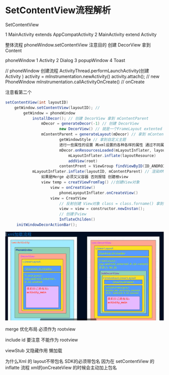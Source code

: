 # SetContentView流程解析

SetContentView

1 MainActivity extends AppCompatActivity
2 MainActivity extend Activity

整体流程
phoneWindow.setContentView  注意目的 创建 DecorView 拿到Content

phoneWindow
1 Activity
2 Dialog
3 popupWindow
4 Toast

// phoneWindow 创建流程
ActivityThread.performLaunchActivity(创建Activity )
activity = mInstrumentation.newActivity()
activity.attach(); // new PhoneWindow
mInstrumentation.callActivityOnCreate() // onCreate

注意看第二个
```java
setContentView(int layoutID)
    getWindow.setContentView(layoutID); // 
        getWindow = phoneWindow 
            installDecor(); // 创建 DecorView 拿到 mContentParent
                mDecor = generateDecor(-1) // 创建 DecorView
                        new DecorView() // 就是一个FrameLayout extented FrameLayout
                mContentParent = generateLayout(mDecor) // 拿到 mContentParent
                        getWindowStyle // 拿到自定义主题
                        进行一些属性的设置 再xml设置的各种各样的属性 通过不同属性 拿到不同的xml content
                        mDecor.onResourcesLoaded(mLayoutInflater, layoutResource)
                            mLayoutInflater.inflate(layoutResource)
                            addView(root)
                        contentPrent = ViewGroup findViewByID(ID_ANDROID_CONTENT)
            mLayoutInflater.inflate(layoutID, mContentParent) // 渲染XML 到 mContentParent
                如果是Merge 必须又父容器 否则报错 创建根view
                view temp = creatViewFromTag() //创建View对象
                    view = onCreatView()
                        phoneLayoputInflater.onCreateView() 
                    view = CreatView
                        // 反射创建 View对象 class = class.forname() 拿到构造方法 两参数的构造方法自定义view
                        view = view = constructor.newInstan(); 
                        // 创建子view
                        InflateChilden()
     initWindowDecorActionBar();
```


![setContentView](Image/img.png)

merge 优化布局 必须作为 rootview

include
id 要注意
不能作为 rootview

viewStub
又隐藏作用 懒加载

为什么Xml 的 layout不带包名 SDK的必须带包名 
因为在 setContentView 的 inflatte 流程 xml的onCreateView 的时候会主动加上包名